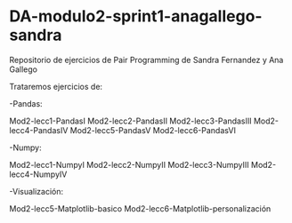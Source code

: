 # DA-modulo2-sprint1-anagallego-sandra
Repositorio de ejercicios de Pair Programming de Sandra Fernandez y Ana Gallego

Trataremos ejercicios de:

-Pandas:

Mod2-lecc1-PandasI
Mod2-lecc2-PandasII
Mod2-lecc3-PandasIII
Mod2-lecc4-PandasIV
Mod2-lecc5-PandasV
Mod2-lecc6-PandasVI

-Numpy:

Mod2-lecc1-NumpyI
Mod2-lecc2-NumpyII
Mod2-lecc3-NumpyIII
Mod2-lecc4-NumpyIV

-Visualización:

Mod2-lecc5-Matplotlib-basico
Mod2-lecc6-Matplotlib-personalización

